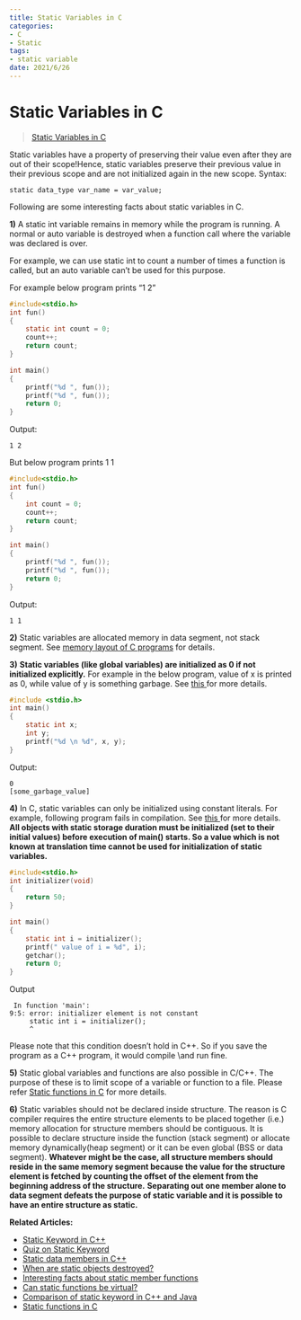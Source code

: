 ```yaml
---
title: Static Variables in C
categories:
- C
- Static
tags:
- static variable
date: 2021/6/26
---
```




# Static Variables in C

> [Static Variables in C](https://www.geeksforgeeks.org/static-variables-in-c/)

Static variables have a property of preserving their value even after they are out of their scope!Hence, static variables preserve their previous value in their previous scope and are not initialized again in the new scope.
Syntax:

```
static data_type var_name = var_value; 
```

Following are some interesting facts about static variables in C.

**1)** A static int variable remains in memory while the program is running. A normal or auto variable is destroyed when a function call where the variable was declared is over.

For example, we can use static int to count a number of times a function is called, but an auto variable can’t be used for this purpose.

For example below program prints “1 2”

```c
#include<stdio.h>
int fun()
{
    static int count = 0;
    count++;
    return count;
}

int main()
{
    printf("%d ", fun());
    printf("%d ", fun());
    return 0;
}
```

Output:

```
1 2
```

But below program prints 1 1

```c
#include<stdio.h>
int fun()
{
    int count = 0;
    count++;
    return count;
}

int main()
{
    printf("%d ", fun());
    printf("%d ", fun());
    return 0;
}
```

Output:

```
1 1
```

**2)** Static variables are allocated memory in data segment, not stack segment. See [memory layout of C programs](https://www.geeksforgeeks.org/memory-layout-of-c-program/) for details.

**3)** **Static variables (like global variables) are initialized as 0 if not initialized explicitly.** For example in the below program, value of x is printed as 0, while value of y is something garbage. See [this ](https://www.geeksforgeeks.org/g-fact-53/)for more details.

```c
#include <stdio.h>
int main()
{
	static int x;
	int y;
	printf("%d \n %d", x, y);
}
```

Output:

```
0 
[some_garbage_value] 
```



**4)** In C, static variables can only be initialized using constant literals. For example, following program fails in compilation. See [this ](https://www.geeksforgeeks.org/g-fact-80/)for more details. **All objects with static storage duration must be initialized (set to their initial values) before execution of main() starts. So a value which is not known at translation time cannot be used for initialization of static variables.**

```c
#include<stdio.h>
int initializer(void)
{
	return 50;
}

int main()
{
	static int i = initializer();
	printf(" value of i = %d", i);
	getchar();
	return 0;
}
```

Output

```
 In function 'main':
9:5: error: initializer element is not constant
     static int i = initializer();
     ^
```

Please note that this condition doesn’t hold in C++. So if you save the program as a C++ program, it would compile \and run fine.

**5)** Static global variables and functions are also possible in C/C++. The purpose of these is to limit scope of a variable or function to a file. Please refer [Static functions in C](https://www.geeksforgeeks.org/what-are-static-functions-in-c/) for more details.

**6)** Static variables should not be declared inside structure. The reason is C compiler requires the entire structure elements to be placed together (i.e.) memory allocation for structure members should be contiguous. It is possible to declare structure inside the function (stack segment) or allocate memory dynamically(heap segment) or it can be even global (BSS or data segment). **Whatever might be the case, all structure members should reside in the same memory segment because the value for the structure element is fetched by counting the offset of the element from the beginning address of the structure.**
**Separating out one member alone to data segment defeats the purpose of static variable and it is possible to have an entire structure as static.**

**Related Articles:**

- [Static Keyword in C++](https://www.geeksforgeeks.org/static-keyword-cpp/)
- [Quiz on Static Keyword](https://www.geeksforgeeks.org/c-plus-plus-gq/static-keyword-gq/)
- [Static data members in C++](https://www.geeksforgeeks.org/stati/)
- [When are static objects destroyed?](https://www.geeksforgeeks.org/static-objects-destroyed/)
- [Interesting facts about static member functions](https://www.geeksforgeeks.org/some-interesting-facts-about-static-member-functions-in-c/)
- [Can static functions be virtual?](https://www.geeksforgeeks.org/g-fact-29/)
- [Comparison of static keyword in C++ and Java](https://www.geeksforgeeks.org/static-keyword-in-java/)
- [Static functions in C](https://www.geeksforgeeks.org/what-are-static-functions-in-c/)